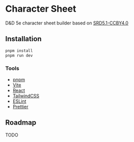 # Character Sheet

D&D 5e character sheet builder based on [SRD5.1-CCBY4.0](https://www.dndbeyond.com/attachments/39j2li89/SRD5.1-CCBY4.0_License_live%20links.pdf)

## Installation

```sh
pnpm install
pnpm run dev
```

### Tools

- [pnpm](https://pnpm.io/)
- [Vite](https://vitejs.dev/)
- [React](https://react.dev/)
- [TailwindCSS](https://tailwindcss.com/)
- [ESLint](https://eslint.org/)
- [Prettier](https://prettier.io/)

## Roadmap

TODO
